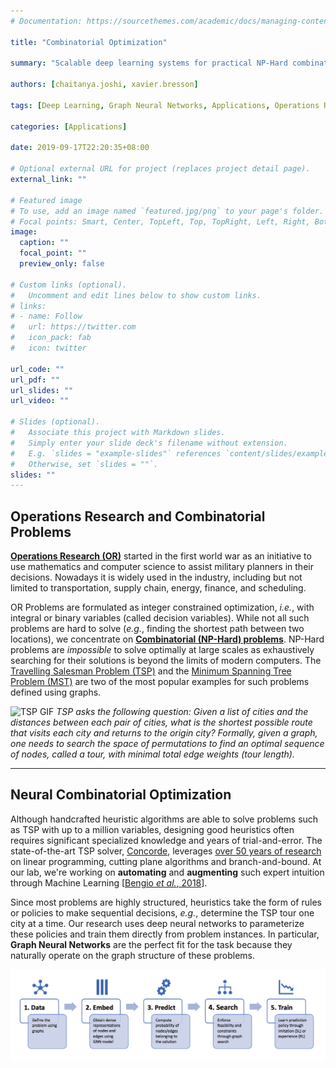 ```yaml
---
# Documentation: https://sourcethemes.com/academic/docs/managing-content/

title: "Combinatorial Optimization"

summary: "Scalable deep learning systems for practical NP-Hard combinatorial problems such as the TSP."

authors: [chaitanya.joshi, xavier.bresson]

tags: [Deep Learning, Graph Neural Networks, Applications, Operations Research, Combinatorial Optimization]

categories: [Applications]

date: 2019-09-17T22:20:35+08:00

# Optional external URL for project (replaces project detail page).
external_link: ""

# Featured image
# To use, add an image named `featured.jpg/png` to your page's folder.
# Focal points: Smart, Center, TopLeft, Top, TopRight, Left, Right, BottomLeft, Bottom, BottomRight.
image:
  caption: ""
  focal_point: ""
  preview_only: false

# Custom links (optional).
#   Uncomment and edit lines below to show custom links.
# links:
# - name: Follow
#   url: https://twitter.com
#   icon_pack: fab
#   icon: twitter

url_code: ""
url_pdf: ""
url_slides: ""
url_video: ""

# Slides (optional).
#   Associate this project with Markdown slides.
#   Simply enter your slide deck's filename without extension.
#   E.g. `slides = "example-slides"` references `content/slides/example-slides.md`.
#   Otherwise, set `slides = ""`.
slides: ""
---
```



## Operations Research and Combinatorial Problems

**[Operations Research (OR)](https://en.wikipedia.org/wiki/Operations_research)** started in the first world war as an initiative to use mathematics and computer science to assist military planners in their decisions. Nowadays it is widely used in the industry, including but not limited to transportation, supply chain, energy, finance, and scheduling.

OR Problems are formulated as integer constrained optimization, *i.e.*, with integral or binary variables (called decision variables).
While not all such problems are hard to solve (*e.g.*, finding the shortest path between two locations), we concentrate on **[Combinatorial (NP-Hard) problems](https://en.wikipedia.org/wiki/Combinatorial_optimization)**. 
NP-Hard problems are *impossible* to solve optimally at large scales as exhaustively searching for their solutions is beyond the limits of modern computers.
The [Travelling Salesman Problem (TSP)](https://en.wikipedia.org/wiki/Travelling_salesman_problem) and the [Minimum Spanning Tree Problem (MST)](https://en.wikipedia.org/wiki/Minimum_spanning_tree) are two of the most popular examples for such problems defined using graphs.

![TSP GIF](tsp-gif.gif)
*TSP asks the following question: Given a list of cities and the distances between each pair of cities, what is the shortest possible route that visits each city and returns to the origin city? Formally, given a graph, one needs to search the space of permutations to find an optimal sequence of nodes, called a tour, with minimal total edge weights (tour length).*

---

## Neural Combinatorial Optimization

Although handcrafted heuristic algorithms are able to solve problems such as TSP with up to a million variables,
designing good heuristics often requires significant specialized knowledge and years of trial-and-error.
The state-of-the-art TSP solver, [Concorde](http://www.math.uwaterloo.ca/tsp/concorde.html), leverages [over 50 years of research](https://www.youtube.com/watch?v=q8nQTNvCrjE) on linear programming, cutting plane algorithms and branch-and-bound.
At our lab, we're working on **automating** and **augmenting** such expert intuition through Machine Learning [[Bengio *et al.*, 2018](https://arxiv.org/abs/1811.06128)].

Since most problems are highly structured, heuristics take the form of rules or policies to make sequential decisions, *e.g.*, determine the TSP tour one city at a time. 
Our research uses deep neural networks to parameterize these policies and train them directly from problem instances.
In particular, **Graph Neural Networks** are the perfect fit for the task because they naturally operate on the graph structure of these problems.

![End-to-end pipeline](pipeline.png)
